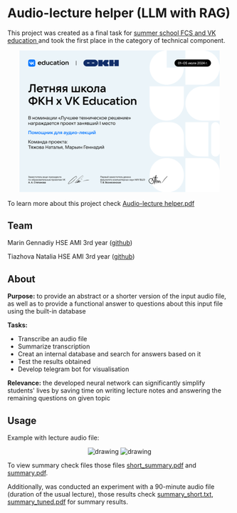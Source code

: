 # Audio-lecture helper (LLM with RAG)

This project was created as a final task for [summer school FCS and VK education ](https://www.hse.ru/org/hse/120026365/news/943030488.html)  and took the first place in the category of technical component.

<p align="center">
<img src="https://github.com/gennadiymarin/audio-lecture_helper/blob/main/certificate.png" alt="drawing" width="450"/> 
</p>

To learn more about this project check [Audio-lecture helper.pdf](https://github.com/gennadiymarin/hse-vk_llm/blob/main/Audio-lecture%20helper.pdf)

## Team

Marin Gennadiy HSE AMI 3rd year ([github](https://github.com/gennadiymarin))

Tiazhova Natalia HSE AMI 3rd year ([github](https://github.com/ntyazh))

## About

**Purpose:** to provide  an  abstract  or  a  shorter  version of the  input  audio file,  as  well as to provide a functional  answer  to  questions  about  this  input  file  using the built-in database

**Tasks:**
-  Transcribe an audio file 
-  Summarize transcription 
-  Creat an internal database and search for answers based on it 
-  Test the results obtained  
-  Develop telegram bot for visualisation 

**Relevance:** the developed  neural  network  can  significantly  simplify  students' lives by saving  time  on  writing  lecture notes and  answering  the  remaining  questions on given topic

## Usage

Example with lecture audio file:
<p align="center">
<img src="https://github.com/gennadiymarin/hse-vk_llm/blob/main/short_audio/1.png" alt="drawing" width="450"/> 
<img src="https://github.com/gennadiymarin/hse-vk_llm/blob/main/short_audio/2.png" alt="drawing" width="450"/>
</p>

To view summary check files those files [short_summary.pdf](https://github.com/gennadiymarin/audio-lecture_helper/blob/main/short_audio/short_summary.pdf) and [summary.pdf](https://github.com/gennadiymarin/audio-lecture_helper/blob/main/short_audio/summary.pdf). 

Additionally, was conducted an experiment with a 90-minute audio file (duration of the usual lecture), those results check [summary_short.txt](https://github.com/gennadiymarin/audio-lecture_helper/blob/main/long_audio/summary_short.txt), [summary_tuned.pdf](https://github.com/gennadiymarin/audio-lecture_helper/blob/main/long_audio/summary_tuned.pdf) for summary results.
